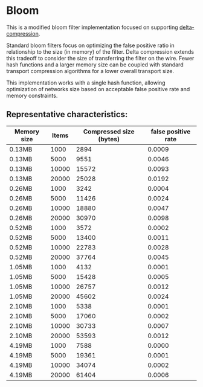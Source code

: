 # Bloom

This is a modified bloom filter implementation focused on supporting
[delta-compression](http://www.eecs.harvard.edu/~michaelm/NEWWORK/postscripts/cbf2.pdf).

Standard bloom filters focus on optimizing the false positive ratio in relationship
to the size (in memory) of the filter. Delta compression extends this tradeoff to
consider the size of transferring the filter on the wire. Fewer hash functions and a
larger memory size can be coupled with standard transport compression algorithms for a
lower overall transport size.

This implementation works with a single hash function, allowing optimization of
networks size based on acceptable false positive rate and memory constraints.

## Representative characteristics:

| Memory size | Items | Compressed size (bytes) | false positive rate |
| --- | --- | --- | --- |
| 0.13MB | 1000 | 2894 | 0.0009 |
| 0.13MB | 5000 | 9551 | 0.0046 |
| 0.13MB | 10000 | 15572 | 0.0093 |
| 0.13MB | 20000 | 25028 | 0.0192 |
| 0.26MB | 1000 | 3242 | 0.0004 |
| 0.26MB | 5000 | 11426 | 0.0024 |
| 0.26MB | 10000 | 18880 |0.0047 |
| 0.26MB | 20000 | 30970 | 0.0098 |
| 0.52MB | 1000 | 3572 | 0.0002 |
| 0.52MB | 5000 | 13400 | 0.0011 |
| 0.52MB | 10000 | 22783 | 0.0028 |
| 0.52MB | 20000 | 37764 | 0.0045 |
| 1.05MB | 1000 | 4132 | 0.0001 |
| 1.05MB | 5000 | 15428 | 0.0005 |
| 1.05MB | 10000 | 26757 | 0.0012 |
| 1.05MB | 20000 | 45602 | 0.0024 |
| 2.10MB | 1000 | 5338 | 0.0001 |
| 2.10MB | 5000 | 17060 | 0.0002 |
| 2.10MB | 10000 | 30733 | 0.0007 |
| 2.10MB | 20000 | 53593 | 0.0012 |
| 4.19MB | 1000 | 7588 | 0.0000 |
| 4.19MB | 5000 | 19361 | 0.0001 |
| 4.19MB | 10000 | 34074 | 0.0002 |
| 4.19MB | 20000 | 61404 | 0.0006 |
